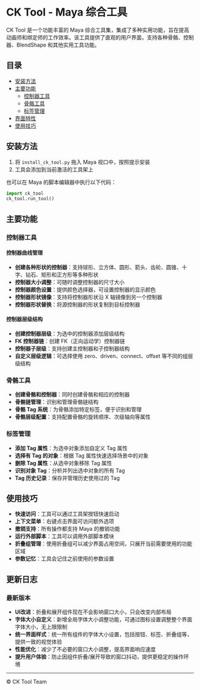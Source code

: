 # CK Tool - Maya 综合工具

CK Tool 是一个功能丰富的 Maya 综合工具集，集成了多种实用功能，旨在提高动画师和绑定师的工作效率。该工具提供了直观的用户界面，支持各种骨骼、控制器、BlendShape 和其他实用工具功能。

## 目录

- [安装方法](#安装方法)
- [主要功能](#主要功能)
  - [控制器工具](#控制器工具)
  - [骨骼工具](#骨骼工具)
  - [标签管理](#标签管理)
- [界面特性](#界面特性)
- [使用技巧](#使用技巧)

## 安装方法

1. 将 `install_ck_tool.py` 拖入 Maya 视口中，按照提示安装
2. 工具会添加到当前激活的工具架上

也可以在 Maya 的脚本编辑器中执行以下代码：

```python
import ck_tool
ck_tool.run_tool()
```

## 主要功能

### 控制器工具

#### 控制器曲线管理
- **创建各种形状的控制器**：支持球形、立方体、圆形、箭头、齿轮、圆锥、十字、钻石、矩形和正方形等多种形状
- **控制器大小调整**：可随时调整控制器的尺寸大小
- **控制器颜色设置**：提供颜色选择器，可设置控制器的显示颜色
- **控制器形状镜像**：支持将控制器形状沿 X 轴镜像到另一个控制器
- **控制器形状替换**：将源控制器的形状复制到目标控制器

#### 控制器层级结构
- **创建控制器层级**：为选中的控制器添加层级结构
- **FK 控制器链**：创建 FK（正向运动学）控制器链
- **控制器子层级**：支持创建主控制器和子控制器结构
- **自定义层级逻辑**：可选择使用 zero、driven、connect、offset 等不同的组层级结构

### 骨骼工具

- **创建骨骼和控制器**：同时创建骨骼和相应的控制器
- **骨骼链管理**：识别和管理骨骼链结构
- **骨骼 Tag 系统**：为骨骼添加特定标签，便于识别和管理
- **骨骼层级配置**：支持配置骨骼的旋转顺序、次级轴向等属性

### 标签管理

- **添加 Tag 属性**：为选中对象添加自定义 Tag 属性
- **选择有 Tag 的对象**：根据 Tag 属性快速选择场景中的对象
- **删除 Tag 属性**：从选中对象移除 Tag 属性
- **识别对象 Tag**：分析并列出选中对象的所有 Tag
- **Tag 历史记录**：保存并管理历史使用过的 Tag



## 使用技巧

- **快速访问**：工具可以通过工具架按钮快速启动
- **上下文菜单**：右键点击界面可访问额外选项
- **撤销支持**：所有操作都支持 Maya 的撤销功能
- **运行外部脚本**：工具可以调用外部脚本模块
- **折叠组管理**：使用折叠组可以减少界面占用空间，只展开当前需要使用的功能区域
- **参数记忆**：工具会记住之前使用的参数设置

## 更新日志

### 最新版本
- **UI改进**：折叠和展开组件现在不会影响窗口大小，只会改变内部布局
- **字体大小自定义**：新增全局字体大小调整功能，可通过图标设置调整整个界面字体大小，无上限限制
- **统一界面样式**：统一所有组件的字体大小设置，包括按钮、标签、折叠组等，提供一致的视觉体验
- **性能优化**：减少了不必要的窗口大小调整，提高界面响应速度
- **提升用户体验**：防止因组件折叠/展开导致的窗口抖动，提供更稳定的操作环境

---

© CK Tool Team 